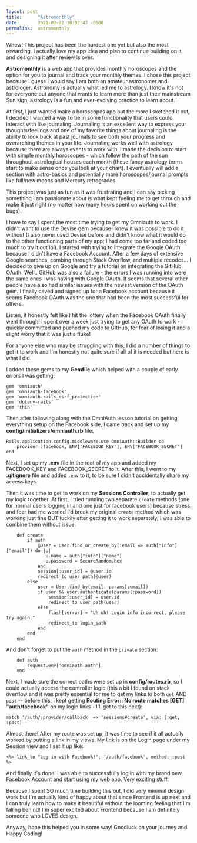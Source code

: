 ```yaml
---
layout: post
title:      "Astromonthly"
date:       2021-02-22 18:02:47 -0500
permalink:  astromonthly
---
```



Whew! This project has been the hardest one yet but also the most rewarding. I actually love my app idea and plan to continue building on it and designing it after review is over.

**Astromonthly** is a web app that provides monthly horoscopes and the option for you to journal and track your monthly themes. I chose this project because I guess I would say I am both an amateur astronomer and astrologer. Astronomy is actually what led me to astrology. I know it's not for everyone but anyone that wants to learn more than just their mainstream Sun sign, astrology is a fun and ever-evolving practice to learn about. 

At first, I just wanted make a horoscopes app but the more I sketched it out, I decided I wanted a way to tie in some functionality that users could interact with like journaling. Journaling is an excellent way to express your thoughts/feelings and one of my favorite things about journaling is the ability to look back at past journals to see both your progress and overarching themes in your life. Journaling works well with astrology because there are always events to work with. I made the decision to start with simple monthly horoscopes - which follow the path of the sun throughout astrological houses each month (these fancy astrology terms start to make sense once you look at your chart). I eventually will add a section with astro-basics and potentially more horoscopes/journal prompts like full/new moons and Mercury retrogrades.

This project was just as fun as it was frustrating and I can say picking something I am passionate about is what kept fueling me to get through and make it just right (no matter how many hours spent on working out the bugs).

I have to say I spent the most time trying to get my Omniauth to work. I didn't want to use the Devise gem because I knew it was possible to do it without (I also never used Devise before and didn't know what it would do to the other functioning parts of my app; I had come too far and coded too much to try it out lol). I started with trying to integrate the Google OAuth because I didn't have a Facebook Account. After a few days of extensive Google searches, combing through Stack Overflow, and multiple recodes... I decided to give up on Google and try a tutorial on integrating the GitHub OAuth. Well.. GitHub was also a failure - the errors I was running into were the same ones I was having with Google OAuth. It seems that several other people have also had similar issues with the newest version of the OAuth gem. I finally caved and signed up for a Facebook account because it seems Facebook OAuth was the one that had been the most successful for others. 

Listen, it honestly felt like I hit the lottery when the Facebook OAuth finally went through! I spent over a week just trying to get any OAuth to work - I quickly committed and pushed my code to GitHub, for fear of losing it and a slight worry that it was just a fluke!

For anyone else who may be struggling with this, I did a number of things to get it to work and I'm honestly not quite sure if all of it is needed but here is what I did.

I added these gems to my **Gemfile** which helped with a couple of early errors I was getting:

```
gem 'omniauth'
gem 'omniauth-facebook'
gem 'omniauth-rails_csrf_protection'
gem 'dotenv-rails'
gem 'thin'
```

Then after following along with the OmniAuth lesson tutorial on getting everything setup on the Facebook side, I came back and set up my **config/initializers/omniauth.rb** file:

```
Rails.application.config.middleware.use OmniAuth::Builder do
    provider :facebook, ENV['FACEBOOK_KEY'], ENV['FACEBOOK_SECRET']
end
```

Next, I set up my **.env** file in the root of my app and added my FACEBOOK_KEY and FACEBOOK_SECRET to it. After this, I went to my **.gitignore** file and added `.env` to it, to be sure I didn't accidentally share my access keys.

Then it was time to get to work on my **Sessions Controller**, to actually get my logic together. At first, I tried running two separate `create` methods (one for normal users logging in and one just for facebook users) because stress and fear had me worried I'd break my original `create` method which was working just fine BUT luckily after getting it to work separately, I was able to combine them without issue:

```
    def create
        if auth
            @user = User.find_or_create_by(:email => auth["info"]["email"]) do |u|
               u.name = auth["info"]["name"]
               u.password = SecureRandom.hex
            end
            session[:user_id] = @user.id
            redirect_to user_path(@user)
        else 
            user = User.find_by(email: params[:email])
            if user && user.authenticate(params[:password]) 
                session[:user_id] = user.id
                redirect_to user_path(user)
            else
                flash[:error] = "Uh oh! Login info incorrect, please try again."
                redirect_to login_path
            end
        end
    end
```

And don't forget to put the `auth` method in the `private` section:

```
    def auth
        request.env['omniauth.auth']
    end
```

Next, I made sure the correct paths were set up in **config/routes.rb**, so I could actually access the controller logic (this a bit I found on stack overflow and it was pretty essential for me to get my links to both `get` AND `post` -- before this, I kept getting **Routing Error:: No route matches [GET] "auth/facebook"** on my login links - I'll get to this next):

```
match '/auth/:provider/callback' => 'sessions#create', via: [:get, :post]
```

Almost there! After my route was set up, it was time to see if it all actually worked by putting a link in my views. My link is on the Login page under my Session view and I set it up like:

```
<%= link_to "Log in with Facebook!", '/auth/facebook', method: :post %>
```

And finally it's done! I was able to successfully log in with my brand new Facebook Account and start using my web app.
Very exciting stuff.

Because I spent SO much time building this out, I did very minimal design work but I'm actually kind of happy about that since Frontend is up next and I can truly learn how to make it beautiful without the looming feeling that I'm falling behind! I'm super excited about Frontend because I am definitely someone who LOVES design.

Anyway, hope this helped you in some way! Goodluck on your journey and Happy Coding!


